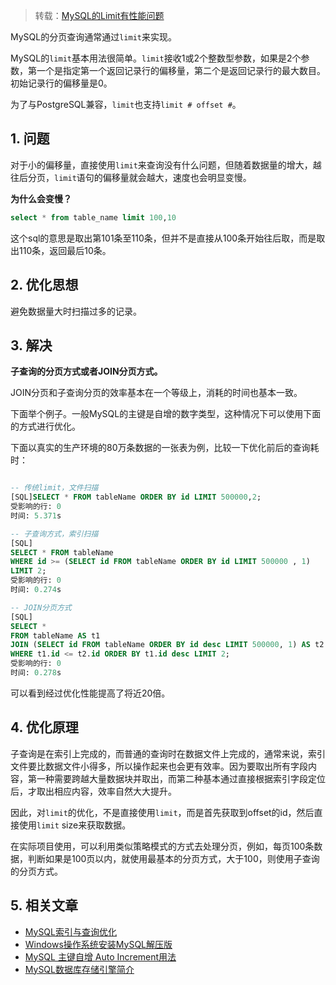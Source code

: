> 转载：[MySQL的Limit有性能问题](https://juejin.im/post/6844903840332906509)

MySQL的分页查询通常通过`limit`来实现。

MySQL的`limit`基本用法很简单。`limit`接收1或2个整数型参数，如果是2个参数，第一个是指定第一个返回记录行的偏移量，第二个是返回记录行的最大数目。初始记录行的偏移量是0。

为了与PostgreSQL兼容，`limit`也支持`limit # offset #`。

## 1. 问题

对于小的偏移量，直接使用`limit`来查询没有什么问题，但随着数据量的增大，越往后分页，`limit`语句的偏移量就会越大，速度也会明显变慢。

**为什么会变慢？**

```sql
select * from table_name limit 100,10
```

这个sql的意思是取出第101条至110条，但并不是直接从100条开始往后取，而是取出110条，返回最后10条。

## 2. 优化思想

避免数据量大时扫描过多的记录。

## 3. 解决

**子查询的分页方式或者JOIN分页方式。**

JOIN分页和子查询分页的效率基本在一个等级上，消耗的时间也基本一致。

下面举个例子。一般MySQL的主键是自增的数字类型，这种情况下可以使用下面的方式进行优化。

下面以真实的生产环境的80万条数据的一张表为例，比较一下优化前后的查询耗时：

```sql

-- 传统limit，文件扫描
[SQL]SELECT * FROM tableName ORDER BY id LIMIT 500000,2;
受影响的行: 0
时间: 5.371s

-- 子查询方式，索引扫描
[SQL]
SELECT * FROM tableName
WHERE id >= (SELECT id FROM tableName ORDER BY id LIMIT 500000 , 1)
LIMIT 2;
受影响的行: 0
时间: 0.274s

-- JOIN分页方式
[SQL]
SELECT *
FROM tableName AS t1
JOIN (SELECT id FROM tableName ORDER BY id desc LIMIT 500000, 1) AS t2
WHERE t1.id <= t2.id ORDER BY t1.id desc LIMIT 2;
受影响的行: 0
时间: 0.278s
```

可以看到经过优化性能提高了将近20倍。

## 4. 优化原理

子查询是在索引上完成的，而普通的查询时在数据文件上完成的，通常来说，索引文件要比数据文件小得多，所以操作起来也会更有效率。因为要取出所有字段内容，第一种需要跨越大量数据块并取出，而第二种基本通过直接根据索引字段定位后，才取出相应内容，效率自然大大提升。

因此，对`limit`的优化，不是直接使用`limit`，而是首先获取到offset的id，然后直接使用`limit` size来获取数据。

在实际项目使用，可以利用类似策略模式的方式去处理分页，例如，每页100条数据，判断如果是100页以内，就使用最基本的分页方式，大于100，则使用子查询的分页方式。

## 5. 相关文章

- [MySQL索引与查询优化](https://juejin.im/post/6844903818056974350)
- [Windows操作系统安装MySQL解压版](https://juejin.im/post/6844903795286081549)
- [MySQL 主键自增 Auto Increment用法](https://juejin.im/post/6844903807512477709)
- [MySQL数据库存储引擎简介](https://juejin.im/post/6844903795281887245)